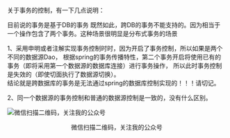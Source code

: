 关于事务的控制，有一下几点说明：

目前说的事务是基于DB的事务
既然如此，跨DB的事务不能支持的。因为相当于一个操作包含了两个事务。这种场景很明显是分布式事务的场景


1、采用申明或者注解实现事务控制时时，因为开启了事务控制，所以如果是两个不同的数据源Dao，
根据spring的事务传播特性，第二个事务开启将使用已有的事务（即将采用第一个数据源的数据库连接）进行事务操作，
所以此时事务控制是失效的（即使切面执行了数据源切换）。  
结论就是跨数据库的事务是无法通过spring的数据库控制实现的！！！请切记。

2、同一个数据源的事务控制和普通的数据源控制是一致的，没有什么区别。  


![微信扫描二维码，关注我的公众号](https://upload-images.jianshu.io/upload_images/6086860-6781dd7c41d7f14d.jpg?imageMogr2/auto-orient/strip%7CimageView2/2/w/1240)
 <center>微信扫描二维码，关注我的公众号</center>
